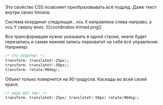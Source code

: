 Это свойство CSS позволяет преобразовывать всё подряд. Даже текст внутри своих блоков.

Система координат следующая , ось X направлена слева-направо, а ось Y сверху вниз.
![[coordinates-trimed.png]]

Все трансформации нужно указывать в одной строке, иначе будет перезапись и самая нижняя запись перехватит на себя всё управление. Например:
```css
/* ЭТО НЕВЕРНО! */
transform: translateX(-25px);
transform: translateY(-50px);
transform: rotate(90deg);
```
Объект только повернется на 90 градусов. Каскады во всей своей красе.

```css
/* НАДО ВОТ ТАК! */
transform: translateX(-25px) translateY(-50px) rotate(90deg);
```

